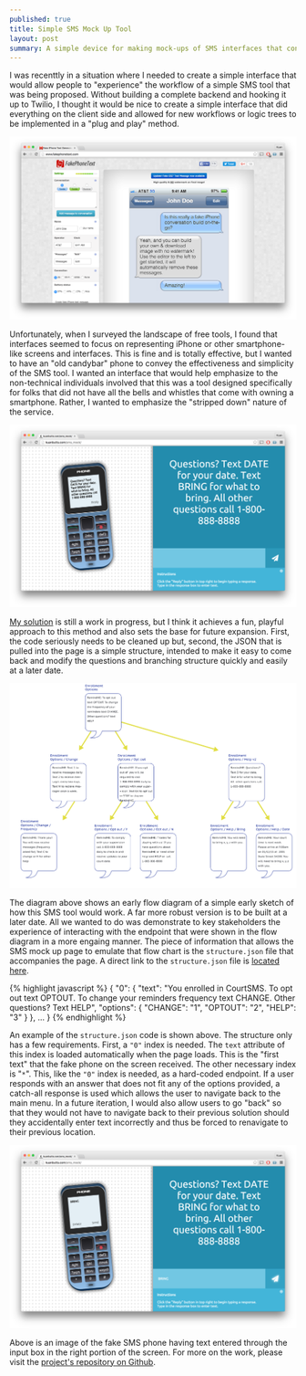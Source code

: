 ```yaml
---
published: true
title: Simple SMS Mock Up Tool
layout: post
summary: A simple device for making mock-ups of SMS interfaces that conveys non-smartphone use
---
```


I was recenttly in a situation where I needed to create a simple interface that would allow people to "experience" the workflow of a simple SMS tool that was being proposed. Without building a complete backend and hooking it up to Twilio, I thought it would be nice to create a simple interface that did everything on the client side and allowed for new workflows or logic trees to be implemented in a "plug and play" method.

![text-service-mockup](https://raw.githubusercontent.com/kuanb/kuanb.github.io/master/images/_posts/sms-mock-up/text-service-mockup.png)

Unfortunately, when I surveyed the landscape of free tools, I found that interfaces seemed to focus on representing iPhone or other smartphone-like screens and interfaces. This is fine and is totally effective, but I wanted to have an "old candybar" phone to convey the effectiveness and simplicity of the SMS tool. I wanted an interface that would help emphasize to the non-technical individuals involved that this was a tool designed specifically for folks that did not have all the bells and whistles that come with owning a smartphone. Rather, I wanted to emphasize the "stripped down" nature of the service.

![main](https://raw.githubusercontent.com/kuanb/kuanb.github.io/master/images/_posts/sms-mock-up/main.png)

[My solution](http://kuanbutts.com/sms_mock/) is still a work in progress, but I think it achieves a fun, playful approach to this method and also sets the base for future expansion. First, the code seriously needs to be cleaned up but, second, the JSON that is pulled into the page is a simple structure, intended to make it easy to come back and modify the questions and branching structure quickly and easily at a later date. 

![diagram](https://raw.githubusercontent.com/kuanb/kuanb.github.io/master/images/_posts/sms-mock-up/diagram.png)

The diagram above shows an early flow diagram of a simple early sketch of how this SMS tool would work. A far more robust version is to be built at a later date. All we wanted to do was demonstrate to key stakeholders the experience of interacting with the endpoint that were shown in the flow diagram in a more engaing manner. The piece of information that allows the SMS mock up page to emulate that flow chart is the `structure.json` file that accompanies the page. A direct link to the `structure.json` file is [located here](https://github.com/kuanb/sms_mock/blob/master/structure.json).

{% highlight javascript %}
{
	"0": {
		"text": "You enrolled in CourtSMS. To opt out text OPTOUT. To change your reminders frequency text CHANGE. Other questions? Text HELP",
		"options": {
			"CHANGE": "1",
			"OPTOUT": "2",
			"HELP":   "3"
		}
	},
	...
}
{% endhighlight %}

An example of the `structure.json` code is shown above. The structure only has a few requirements. First, a `"0"` index is needed. The `text` attribute of this index is loaded automatically when the page loads. This is the "first text" that the fake phone on the screen received. The other necessary index is "`*`". This, like the `"0"` index is needed, as a hard-coded endpoint. If a user responds with an answer that does not fit any of the options provided, a catch-all response is used which allows the user to navigate back to the main menu. In a future iteration, I would also allow users to go "back" so that they would not have to navigate back to their previous solution should they accidentally enter text incorrectly and thus be forced to renavigate to their previous location.

![entry](https://raw.githubusercontent.com/kuanb/kuanb.github.io/master/images/_posts/sms-mock-up/entry.png)

Above is an image of the fake SMS phone having text entered through the input box in the right portion of the screen. For more on the work, please visit the [project's repository on Github](https://github.com/kuanb/sms_mock).